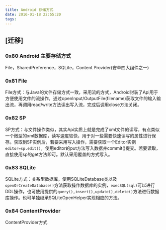 ```yaml
---
title: Android 存储方式
date: 2016-01-18 22:55:20
tags:
---
```


## [迁移]

### 0x80 Android 主要存储方式
File，SharedPreference，SQLite，Content Provider(安卓四大组件之一)

### 0x81 File
File方式：与Java的文件存储方式一致，采用流的方式，Android封装了Api用于方便使用文件的流操作，通过openInput/OutputFile(filename)获取文件的输入输出流，再调用read/write方法读出写入流，完成后调用close方法关闭。

### 0x82 SP
SP方式：与文件操作类似，其实Api实质上就是完成了xml文件的读写，有点类似一个微型的xml数据库，读写速度较快，用于对一些需要快速读写的属性进行保存。获取到SP实例后，若要采用写入操作，需要获取一个Editor实例`editor=sp.edit()`，使用editor的put方法写入数据并commit()提交。若要读取，直接使用sp的get方法即可。默认采用覆盖的方式写入。

### 0x83 SQLite
SQLite方式：关系型数据库，使用SQLiteDatabase类以及`openOrCreateDatabase()`方法获取操作数据库的实例，`execSQL(sql)`可以进行DDL操作，也可使用提供的`query(),insert(),update(),delete()`方法进行数据库操作。也可单独继承SQLiteOpenHelper实现相应的方法。

### 0x84 ContentProvider
ContentProvider方式